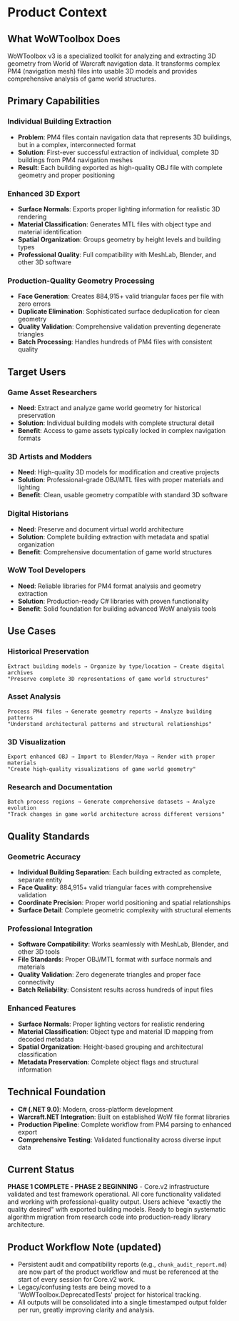 # Product Context

## What WoWToolbox Does
WoWToolbox v3 is a specialized toolkit for analyzing and extracting 3D geometry from World of Warcraft navigation data. It transforms complex PM4 (navigation mesh) files into usable 3D models and provides comprehensive analysis of game world structures.

## Primary Capabilities

### **Individual Building Extraction**
- **Problem**: PM4 files contain navigation data that represents 3D buildings, but in a complex, interconnected format
- **Solution**: First-ever successful extraction of individual, complete 3D buildings from PM4 navigation meshes
- **Result**: Each building exported as high-quality OBJ file with complete geometry and proper positioning

### **Enhanced 3D Export**
- **Surface Normals**: Exports proper lighting information for realistic 3D rendering
- **Material Classification**: Generates MTL files with object type and material identification
- **Spatial Organization**: Groups geometry by height levels and building types
- **Professional Quality**: Full compatibility with MeshLab, Blender, and other 3D software

### **Production-Quality Geometry Processing**
- **Face Generation**: Creates 884,915+ valid triangular faces per file with zero errors
- **Duplicate Elimination**: Sophisticated surface deduplication for clean geometry
- **Quality Validation**: Comprehensive validation preventing degenerate triangles
- **Batch Processing**: Handles hundreds of PM4 files with consistent quality

## Target Users

### **Game Asset Researchers**
- **Need**: Extract and analyze game world geometry for historical preservation
- **Solution**: Individual building models with complete structural detail
- **Benefit**: Access to game assets typically locked in complex navigation formats

### **3D Artists and Modders**
- **Need**: High-quality 3D models for modification and creative projects
- **Solution**: Professional-grade OBJ/MTL files with proper materials and lighting
- **Benefit**: Clean, usable geometry compatible with standard 3D software

### **Digital Historians**
- **Need**: Preserve and document virtual world architecture
- **Solution**: Complete building extraction with metadata and spatial organization
- **Benefit**: Comprehensive documentation of game world structures

### **WoW Tool Developers**
- **Need**: Reliable libraries for PM4 format analysis and geometry extraction
- **Solution**: Production-ready C# libraries with proven functionality
- **Benefit**: Solid foundation for building advanced WoW analysis tools

## Use Cases

### **Historical Preservation**
```
Extract building models → Organize by type/location → Create digital archives
"Preserve complete 3D representations of game world structures"
```

### **Asset Analysis**
```
Process PM4 files → Generate geometry reports → Analyze building patterns
"Understand architectural patterns and structural relationships"
```

### **3D Visualization**
```
Export enhanced OBJ → Import to Blender/Maya → Render with proper materials
"Create high-quality visualizations of game world geometry"
```

### **Research and Documentation**
```
Batch process regions → Generate comprehensive datasets → Analyze evolution
"Track changes in game world architecture across different versions"
```

## Quality Standards

### **Geometric Accuracy**
- **Individual Building Separation**: Each building extracted as complete, separate entity
- **Face Quality**: 884,915+ valid triangular faces with comprehensive validation
- **Coordinate Precision**: Proper world positioning and spatial relationships
- **Surface Detail**: Complete geometric complexity with structural elements

### **Professional Integration**
- **Software Compatibility**: Works seamlessly with MeshLab, Blender, and other 3D tools
- **File Standards**: Proper OBJ/MTL format with surface normals and materials
- **Quality Validation**: Zero degenerate triangles and proper face connectivity
- **Batch Reliability**: Consistent results across hundreds of input files

### **Enhanced Features**
- **Surface Normals**: Proper lighting vectors for realistic rendering
- **Material Classification**: Object type and material ID mapping from decoded metadata
- **Spatial Organization**: Height-based grouping and architectural classification
- **Metadata Preservation**: Complete object flags and structural information

## Technical Foundation
- **C# (.NET 9.0)**: Modern, cross-platform development
- **Warcraft.NET Integration**: Built on established WoW file format libraries
- **Production Pipeline**: Complete workflow from PM4 parsing to enhanced export
- **Comprehensive Testing**: Validated functionality across diverse input data

## Current Status
**PHASE 1 COMPLETE - PHASE 2 BEGINNING** - Core.v2 infrastructure validated and test framework operational. All core functionality validated and working with professional-quality output. Users achieve "exactly the quality desired" with exported building models. Ready to begin systematic algorithm migration from research code into production-ready library architecture. 

## Product Workflow Note (updated)
- Persistent audit and compatibility reports (e.g., `chunk_audit_report.md`) are now part of the product workflow and must be referenced at the start of every session for Core.v2 work.
- Legacy/confusing tests are being moved to a 'WoWToolbox.DeprecatedTests' project for historical tracking.
- All outputs will be consolidated into a single timestamped output folder per run, greatly improving clarity and analysis. 
